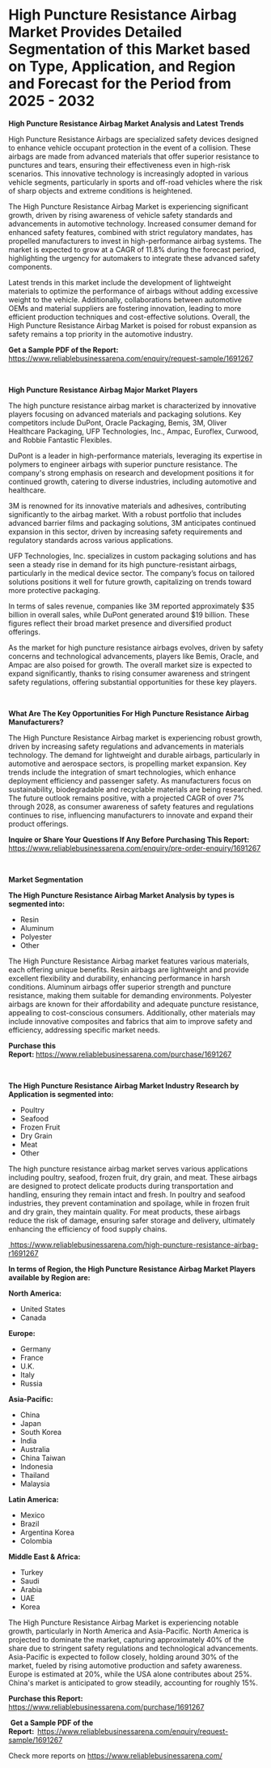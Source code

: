 <p><h1>High Puncture Resistance Airbag Market Provides Detailed Segmentation of this Market based on Type, Application, and Region and Forecast for the Period from 2025 - 2032</h1></p><p><strong>High Puncture Resistance Airbag Market Analysis and Latest Trends</strong></p>
<p><p>High Puncture Resistance Airbags are specialized safety devices designed to enhance vehicle occupant protection in the event of a collision. These airbags are made from advanced materials that offer superior resistance to punctures and tears, ensuring their effectiveness even in high-risk scenarios. This innovative technology is increasingly adopted in various vehicle segments, particularly in sports and off-road vehicles where the risk of sharp objects and extreme conditions is heightened.</p><p>The High Puncture Resistance Airbag Market is experiencing significant growth, driven by rising awareness of vehicle safety standards and advancements in automotive technology. Increased consumer demand for enhanced safety features, combined with strict regulatory mandates, has propelled manufacturers to invest in high-performance airbag systems. The market is expected to grow at a CAGR of 11.8% during the forecast period, highlighting the urgency for automakers to integrate these advanced safety components.</p><p>Latest trends in this market include the development of lightweight materials to optimize the performance of airbags without adding excessive weight to the vehicle. Additionally, collaborations between automotive OEMs and material suppliers are fostering innovation, leading to more efficient production techniques and cost-effective solutions. Overall, the High Puncture Resistance Airbag Market is poised for robust expansion as safety remains a top priority in the automotive industry.</p></p>
<p><strong>Get a Sample PDF of the Report:&nbsp;</strong> <a href="https://www.reliablebusinessarena.com/enquiry/request-sample/1691267?utm_campaign=1841&utm_medium=2&utm_source=Github&utm_content=ia&utm_term=07012025&utm_id=high-puncture-resistance-airbag">https://www.reliablebusinessarena.com/enquiry/request-sample/1691267</a></p>
<p>&nbsp;</p>
<p><strong>High Puncture Resistance Airbag Major Market Players</strong></p>
<p><p>The high puncture resistance airbag market is characterized by innovative players focusing on advanced materials and packaging solutions. Key competitors include DuPont, Oracle Packaging, Bemis, 3M, Oliver Healthcare Packaging, UFP Technologies, Inc., Ampac, Euroflex, Curwood, and Robbie Fantastic Flexibles.</p><p>DuPont is a leader in high-performance materials, leveraging its expertise in polymers to engineer airbags with superior puncture resistance. The company's strong emphasis on research and development positions it for continued growth, catering to diverse industries, including automotive and healthcare.</p><p>3M is renowned for its innovative materials and adhesives, contributing significantly to the airbag market. With a robust portfolio that includes advanced barrier films and packaging solutions, 3M anticipates continued expansion in this sector, driven by increasing safety requirements and regulatory standards across various applications.</p><p>UFP Technologies, Inc. specializes in custom packaging solutions and has seen a steady rise in demand for its high puncture-resistant airbags, particularly in the medical device sector. The company’s focus on tailored solutions positions it well for future growth, capitalizing on trends toward more protective packaging.</p><p>In terms of sales revenue, companies like 3M reported approximately $35 billion in overall sales, while DuPont generated around $19 billion. These figures reflect their broad market presence and diversified product offerings. </p><p>As the market for high puncture resistance airbags evolves, driven by safety concerns and technological advancements, players like Bemis, Oracle, and Ampac are also poised for growth. The overall market size is expected to expand significantly, thanks to rising consumer awareness and stringent safety regulations, offering substantial opportunities for these key players.</p></p>
<p>&nbsp;</p>
<p><strong>What Are The Key Opportunities For High Puncture Resistance Airbag Manufacturers?</strong></p>
<p><p>The High Puncture Resistance Airbag market is experiencing robust growth, driven by increasing safety regulations and advancements in materials technology. The demand for lightweight and durable airbags, particularly in automotive and aerospace sectors, is propelling market expansion. Key trends include the integration of smart technologies, which enhance deployment efficiency and passenger safety. As manufacturers focus on sustainability, biodegradable and recyclable materials are being researched. The future outlook remains positive, with a projected CAGR of over 7% through 2028, as consumer awareness of safety features and regulations continues to rise, influencing manufacturers to innovate and expand their product offerings.</p></p>
<p><strong>Inquire or Share Your Questions If Any Before Purchasing This Report:</strong> <a href="https://www.reliablebusinessarena.com/enquiry/pre-order-enquiry/1691267?utm_campaign=1841&utm_medium=2&utm_source=Github&utm_content=ia&utm_term=07012025&utm_id=high-puncture-resistance-airbag">https://www.reliablebusinessarena.com/enquiry/pre-order-enquiry/1691267</a></p>
<p>&nbsp;</p>
<p><strong>Market Segmentation</strong></p>
<p><strong>The High Puncture Resistance Airbag Market Analysis by types is segmented into:</strong></p>
<p><ul><li>Resin</li><li>Aluminum</li><li>Polyester</li><li>Other</li></ul></p>
<p><p>The High Puncture Resistance Airbag market features various materials, each offering unique benefits. Resin airbags are lightweight and provide excellent flexibility and durability, enhancing performance in harsh conditions. Aluminum airbags offer superior strength and puncture resistance, making them suitable for demanding environments. Polyester airbags are known for their affordability and adequate puncture resistance, appealing to cost-conscious consumers. Additionally, other materials may include innovative composites and fabrics that aim to improve safety and efficiency, addressing specific market needs.</p></p>
<p><strong>Purchase this Report:&nbsp;</strong><a href="https://www.reliablebusinessarena.com/purchase/1691267?utm_campaign=1841&utm_medium=2&utm_source=Github&utm_content=ia&utm_term=07012025&utm_id=high-puncture-resistance-airbag">https://www.reliablebusinessarena.com/purchase/1691267</a></p>
<p>&nbsp;</p>
<p><strong>The High Puncture Resistance Airbag Market Industry Research by Application is segmented into:</strong></p>
<p><ul><li>Poultry</li><li>Seafood</li><li>Frozen Fruit</li><li>Dry Grain</li><li>Meat</li><li>Other</li></ul></p>
<p><p>The high puncture resistance airbag market serves various applications including poultry, seafood, frozen fruit, dry grain, and meat. These airbags are designed to protect delicate products during transportation and handling, ensuring they remain intact and fresh. In poultry and seafood industries, they prevent contamination and spoilage, while in frozen fruit and dry grain, they maintain quality. For meat products, these airbags reduce the risk of damage, ensuring safer storage and delivery, ultimately enhancing the efficiency of food supply chains.</p></p>
<p><a href="https://www.reliablebusinessarena.com/high-puncture-resistance-airbag-r1691267?utm_campaign=1841&utm_medium=2&utm_source=Github&utm_content=ia&utm_term=07012025&utm_id=high-puncture-resistance-airbag">&nbsp;https://www.reliablebusinessarena.com/high-puncture-resistance-airbag-r1691267</a></p>
<p><strong>In terms of Region, the High Puncture Resistance Airbag Market Players available by Region are:</strong></p>
<p>
    <p> <strong> North America: </strong>
        <ul>
            <li>United States</li>
            <li>Canada</li>
        </ul>
        </p> 
    <p> <strong> Europe: </strong>
        <ul>
            <li>Germany</li>
            <li>France</li>
            <li>U.K.</li>
            <li>Italy</li>
            <li>Russia</li>
        </ul>
        </p> 
    <p> <strong> Asia-Pacific: </strong>
        <ul>
            <li>China</li>
            <li>Japan</li>
            <li>South Korea</li>
            <li>India</li>
            <li>Australia</li>
            <li>China Taiwan</li>
            <li>Indonesia</li>
            <li>Thailand</li>
            <li>Malaysia</li>
        </ul>
        </p> 
    <p> <strong> Latin America: </strong>
        <ul>
            <li>Mexico</li>
            <li>Brazil</li>
            <li>Argentina Korea</li>
            <li>Colombia</li>
        </ul>
        </p> 
    <p> <strong> Middle East & Africa: </strong>
        <ul>
            <li>Turkey</li>
            <li>Saudi</li>
            <li>Arabia</li>
            <li>UAE</li>
            <li>Korea</li>
        </ul>
    </p>
    </p>
<p><p>The High Puncture Resistance Airbag Market is experiencing notable growth, particularly in North America and Asia-Pacific. North America is projected to dominate the market, capturing approximately 40% of the share due to stringent safety regulations and technological advancements. Asia-Pacific is expected to follow closely, holding around 30% of the market, fueled by rising automotive production and safety awareness. Europe is estimated at 20%, while the USA alone contributes about 25%. China's market is anticipated to grow steadily, accounting for roughly 15%.</p></p>
<p><strong>Purchase this Report: </strong><a href="https://www.reliablebusinessarena.com/purchase/1691267?utm_campaign=1841&utm_medium=2&utm_source=Github&utm_content=ia&utm_term=07012025&utm_id=high-puncture-resistance-airbag">https://www.reliablebusinessarena.com/purchase/1691267</a></p>
<p>&nbsp;<strong>Get a Sample PDF of the Report:&nbsp;&nbsp;</strong><a href="https://www.reliablebusinessarena.com/enquiry/request-sample/1691267?utm_campaign=1841&utm_medium=2&utm_source=Github&utm_content=ia&utm_term=07012025&utm_id=high-puncture-resistance-airbag">https://www.reliablebusinessarena.com/enquiry/request-sample/1691267</a></p>
<p><strong></strong></p>
<p>Check more reports on <a href="https://www.reliablebusinessarena.com/?utm_campaign=1841&utm_medium=2&utm_source=Github&utm_content=ia&utm_term=07012025&utm_id=high-puncture-resistance-airbag">https://www.reliablebusinessarena.com/</a></p>